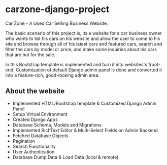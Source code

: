 # carzone-django-project

Car Zone - A Used Car Selling Business Website. 

The basic scenario of this project is, its a website for a car business owner who wants to list his cars on his website and 
allow the user to come to his site and browse through all of his latest cars and featured cars, search and filter the cars by model or price, 
and make some inquiries about his cars that are out for the sale.

In this Bootstrap template is implemented and turn it into websites's front-end. Customization of default Django 
admin panel is done and converted it into a feature-rich, good-looking admin area. 

## About the website

- Implemented HTML/Bootstrap template & Customized Django Admin Panel
- Setup Virtual Environment
- Created Django Apps
- Database Schema, Models and Migrations
- Implemented RichText Editor & Multi-Select Fields on Admin Backend
- Fetched Database Objects
- Pagination
- Search Functionality
- User Authentication
- Database Dump Data & Load Data (local & remote)
